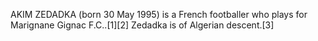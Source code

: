 AKIM ZEDADKA (born 30 May 1995) is a French footballer who plays for Marignane Gignac F.C..[1][2] Zedadka is of Algerian descent.[3]
